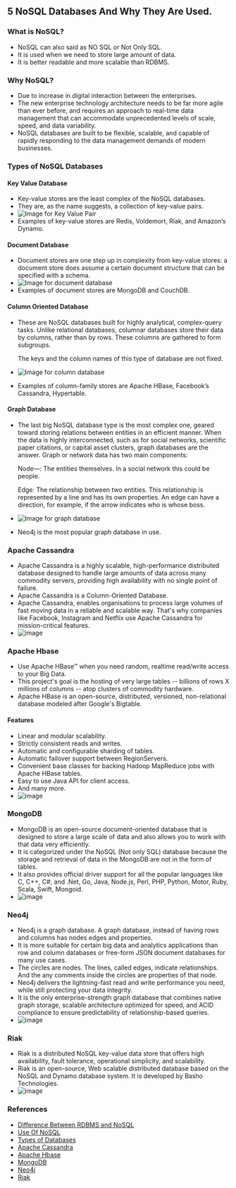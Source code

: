## 5 NoSQL Databases And Why They Are Used.

### What is NoSQL?
* NoSQL can also said as NO SQL or Not Only SQL.
* It is used when we need to store large amount of data.
* It is better readable and more scalable than RDBMS.

### Why NoSQL?
* Due to increase in digital interaction between the enterprises.
* The new enterprise technology architecture needs to be far more agile than ever before, and requires an approach to real-time data management that can accommodate unprecedented levels of scale, speed, and data variability.
* NoSQL databases are built to be flexible, scalable, and capable of rapidly responding to the data management demands of modern businesses. 

### Types of NoSQL Databases

#### Key Value Database
* Key-value stores are the least complex of the NoSQL databases.
* They are, as the name suggests, a collection of key-value pairs.
* ![Image for Key Value Pair](https://user-images.githubusercontent.com/95225089/183360583-a408d21c-83c4-4d81-bcb6-862366d1c38c.png)
* Examples of key-value stores are Redis, Voldemort, Riak, and Amazon’s Dynamo.

#### Document Database
* Document stores are one step up in complexity from key-value stores: a document store does assume a certain document structure that can be specified with a schema.
* ![Image for document database](https://user-images.githubusercontent.com/95225089/183365707-83fd9e0f-bcfb-4e27-91c4-314c870f0967.png)
* Examples of document stores are MongoDB and CouchDB.

#### Column Oriented Database
* These are NoSQL databases built for highly analytical, complex-query tasks. Unlike relational databases, columnar databases store their data by           columns, rather than by rows. These columns are gathered to form subgroups.

    The keys and the column names of this type of database are not fixed.
* ![Image for column database](https://user-images.githubusercontent.com/95225089/183368781-065bf412-07a1-4208-b1a4-0d2b213bdf62.png)
* Examples of column-family stores are Apache HBase, Facebook’s Cassandra, Hypertable.

#### Graph Database
* The last big NoSQL database type is the most complex one, geared toward storing relations between entities in an efficient manner. When the data is highly interconnected, such as for social networks, scientific paper citations, or capital asset clusters, graph databases are the answer. Graph or network data has two main components:

    Node—: The entities themselves. In a social network this could be people.

    Edge: The relationship between two entities. This relationship is represented by a line and has its own properties. An edge can have a direction, for             example, if the arrow indicates who is whose boss. 
 * ![Image for graph database](https://user-images.githubusercontent.com/95225089/183368089-0dc10ac3-86f1-456e-8fa2-fb028320393d.png)
 * Neo4j is the most popular graph database in use.
 ### Apache Cassandra
 * Apache Cassandra is a highly scalable, high-performance distributed database designed to handle large amounts of data across many commodity servers,      providing high availability with no single point of failure.
 * Apache Cassandra is a Column-Oriented Database.
 * Apache Cassandra, enables organisations to process large volumes of fast moving data in a reliable and scalable way. That's why companies like            Facebook, Instagram and Netflix use Apache Cassandra for mission-critical features.
 * ![image](https://user-images.githubusercontent.com/95225089/183370774-84bccb1f-7ab4-4894-b6d8-c0d27bf340fb.png)
 
 ### Apache Hbase
 * Use Apache HBase™ when you need random, realtime read/write access to your Big Data.
 * This project's goal is the hosting of very large tables -- billions of rows X millions of columns -- atop clusters of commodity hardware. 
 * Apache HBase is an open-source, distributed, versioned, non-relational database modeled after Google's Bigtable.
 
 #### Features
 * Linear and modular scalability.
 * Strictly consistent reads and writes.
 * Automatic and configurable sharding of tables.
 * Automatic failover support between RegionServers.
 * Convenient base classes for backing Hadoop MapReduce jobs with Apache HBase tables.
 * Easy to use Java API for client access.
 * And many more.
 * ![image](https://user-images.githubusercontent.com/95225089/183372040-c6add209-3e0e-4548-8ae7-5bf79e02ae39.png)
 
 ### MongoDB
 * MongoDB is an open-source document-oriented database that is designed to store a large scale of data and also allows you to work with that data very      efficiently. 
 * It is categorized under the NoSQL (Not only SQL) database because the storage and retrieval of data in the MongoDB are not in the form of tables. 
 * It also provides official driver support for all the popular languages like C, C++, C#, and .Net, Go, Java, Node.js, Perl, PHP, Python, Motor, Ruby,      Scala, Swift, Mongoid.
 * ![image](https://user-images.githubusercontent.com/95225089/183375002-e7268c01-57da-4252-bd38-f56aaacdd3fb.png)

 ### Neo4j
 * Neo4j is a graph database. A graph database, instead of having rows and columns has nodes edges and properties.
 * It is more suitable for certain big data and analytics applications than row and column databases or free-form JSON document databases for many use      cases.
 * The circles are nodes. The lines, called edges, indicate relationships. And the any comments inside the circles are properties of that node.
 * Neo4j delivers the lightning-fast read and write performance you need, while still protecting your data integrity.
 * It is the only enterprise-strength graph database that combines native graph storage, scalable architecture optimized for speed, and ACID compliance      to ensure predictability of relationship-based queries.
 * ![image](https://user-images.githubusercontent.com/95225089/183375938-5050b4eb-dbbd-4efc-9450-deebe8606b32.png)
 
 ### Riak
 * Riak is a distributed NoSQL key-value data store that offers high availability, fault tolerance, operational simplicity, and      scalability.
 * Riak is an open-source, Web scalable distributed database based on the NoSQL and Dynamo database system. It is developed by Basho Technologies.
 * ![image](https://user-images.githubusercontent.com/95225089/183377724-57da86d2-bfce-40ac-9805-af6628a0d9b9.png)
### References
* [Difference Between RDBMS and NoSQL](https://www.geeksforgeeks.org/difference-between-relational-database-and-nosql/)
* [Use Of NoSQL](https://www.couchbase.com/resources/why-nosql)
* [Types of Databases](https://dzone.com/articles/nosql-database-types-1)
* [Apache Cassandra](https://www.tutorialspoint.com/cassandra/cassandra_introduction.htm)
* [Apache Hbase](https://hbase.apache.org/)
* [MongoDB](https://www.geeksforgeeks.org/what-is-mongodb-working-and-features/)
* [Neo4j](https://www.bmc.com/blogs/neo4j-graph-database/)
* [Riak](https://en.wikipedia.org/wiki/Riak)
